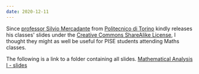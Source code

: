 ```yaml
---
date: 2020-12-11
---
```

Since [professor Silvio Mercadante](https://www.disma.polito.it/en/personale/scheda/(nominativo)/silvio.mercadante "Silvio Mercadante on Politecnico di Torino's website") from [Politecnico di Torino](https://www.polito.it) kindly releases his classes' slides under the [Creative Commons ShareAlike License](https://creativecommons.org/licenses/sa/1.0/), I thought they might as well be useful for PISE students attending Maths classes.

The following is a link to a folder containing all slides.
[Mathematical Analysis I - slides](https://assets.tommi.space/assets/Mathematical-Analysis-I/ "All Mathematical Analysis I Slides")